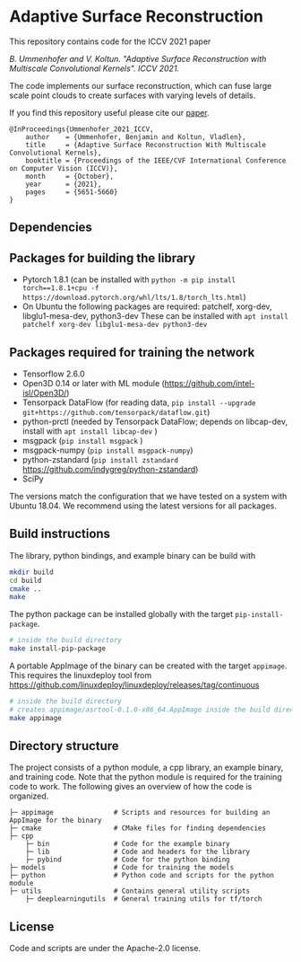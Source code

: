 # Adaptive Surface Reconstruction

This repository contains code for the ICCV 2021 paper

*B. Ummenhofer and V. Koltun. "Adaptive Surface Reconstruction with Multiscale Convolutional Kernels". ICCV 2021.*


The code implements our surface reconstruction, which can fuse large scale
point clouds to create surfaces with varying levels of details.

If you find this repository useful please cite our [paper](https://openaccess.thecvf.com/content/ICCV2021/papers/Ummenhofer_Adaptive_Surface_Reconstruction_With_Multiscale_Convolutional_Kernels_ICCV_2021_paper.pdf).

```
@InProceedings{Ummenhofer_2021_ICCV,
    author    = {Ummenhofer, Benjamin and Koltun, Vladlen},
    title     = {Adaptive Surface Reconstruction With Multiscale Convolutional Kernels},
    booktitle = {Proceedings of the IEEE/CVF International Conference on Computer Vision (ICCV)},
    month     = {October},
    year      = {2021},
    pages     = {5651-5660}
}
```


## Dependencies

## Packages for building the library
- Pytorch 1.8.1 (can be installed with `python -m pip install torch==1.8.1+cpu -f https://download.pytorch.org/whl/lts/1.8/torch_lts.html`)
- On Ubuntu the following packages are required: patchelf, xorg-dev, libglu1-mesa-dev, python3-dev
  These can be installed with `apt install patchelf xorg-dev libglu1-mesa-dev python3-dev`

## Packages required for training the network
- Tensorflow 2.6.0
- Open3D 0.14 or later with ML module (https://github.com/intel-isl/Open3D/)
- Tensorpack DataFlow (for reading data, ```pip install --upgrade git+https://github.com/tensorpack/dataflow.git```)
- python-prctl (needed by Tensorpack DataFlow; depends on libcap-dev, install with ```apt install libcap-dev``` )
- msgpack (```pip install msgpack``` )
- msgpack-numpy (```pip install msgpack-numpy```)
- python-zstandard (```pip install zstandard``` https://github.com/indygreg/python-zstandard)
- SciPy

The versions match the configuration that we have tested on a system with Ubuntu 18.04.
We recommend using the latest versions for all packages.


## Build instructions

The library, python bindings, and example binary can be build with

```bash
mkdir build
cd build
cmake ..
make
```

The python package can be installed globally with the target ```pip-install-package```.
```bash
# inside the build directory
make install-pip-package
```

A portable AppImage of the binary can be created with the target ```appimage```.
This requires the linuxdeploy tool from https://github.com/linuxdeploy/linuxdeploy/releases/tag/continuous
```bash
# inside the build directory
# creates appimage/asrtool-0.1.0-x86_64.AppImage inside the build directory
make appimage 
```


## Directory structure

The project consists of a python module, a cpp library, an example binary, and training code.
Note that the python module is required for the training code to work.
The following gives an overview of how the code is organized.
```
├─ appimage               # Scripts and resources for building an AppImage for the binary
├─ cmake                  # CMake files for finding dependencies
├─ cpp
    ├─ bin                # Code for the example binary
    ├─ lib                # Code and headers for the library
    ├─ pybind             # Code for the python binding
├─ models                 # Code for training the models
├─ python                 # Python code and scripts for the python module
├─ utils                  # Contains general utility scripts
    ├─ deeplearningutils  # General training utils for tf/torch
```

## License

Code and scripts are under the Apache-2.0 license.
